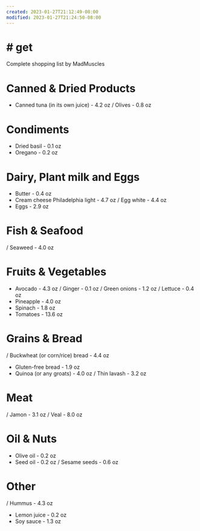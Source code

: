 ```yaml
---
created: 2023-01-27T21:12:49-08:00
modified: 2023-01-27T21:24:50-08:00
---
```


# # get

Complete shopping list by MadMuscles

# Canned & Dried Products
- Canned tuna (in its own juice) - 4.2 oz
/ Olives - 0.8 oz

# Condiments
- Dried basil - 0.1 oz
- Oregano - 0.2 oz

# Dairy, Plant milk and Eggs
- Butter - 0.4 oz
- Cream cheese Philadelphia light - 4.7 oz
/ Egg white - 4.4 oz
- Eggs - 2.9 oz

# Fish & Seafood
/ Seaweed - 4.0 oz

# Fruits & Vegetables
- Avocado - 4.3 oz
/ Ginger - 0.1 oz
/ Green onions - 1.2 oz
/ Lettuce - 0.4 oz
- Pineapple - 4.0 oz
- Spinach - 1.8 oz
- Tomatoes - 13.6 oz

# Grains & Bread
/ Buckwheat (or corn/rice) bread - 4.4 oz
- Gluten-free bread - 1.9 oz
- Quinoa (or any groats) - 4.0 oz
/ Thin lavash - 3.2 oz

# Meat
/ Jamon - 3.1 oz
/ Veal - 8.0 oz

# Oil & Nuts
- Olive oil - 0.2 oz
- Seed oil - 0.2 oz
/ Sesame seeds - 0.6 oz

# Other
/ Hummus - 4.3 oz
- Lemon juice - 0.2 oz
- Soy sauce - 1.3 oz
